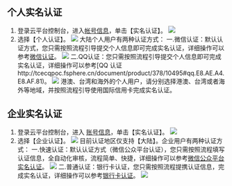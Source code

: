 ## 个人实名认证
1. 登录云平台控制台，进入[帐号信息](http://console.tce.fsphere.cn/developer)，单击【实名认证】。
![](http://imgcache.tcecqpoc.fsphere.cn/image/mc.qcloudimg.com/static/img/9f089e2ddfbbe531f28ccebd8225d05b/image.png)
2. 选择【个人认证】。
![](http://imgcache.tcecqpoc.fsphere.cn/image/mc.qcloudimg.com/static/img/0e738c363114da40bca4e2548742c091/image.png)
大陆个人用户有两种认证方式：
一.微信认证：默认认证方式，您只需按照流程引导提交个人信息即可完成实名认证，详细操作可以参考[微信认证](http://tcecqpoc.fsphere.cn/document/product/378/10495#.E5.BE.AE.E4.BF.A1.E8.AE.A4.E8.AF.81)。
![](http://imgcache.tcecqpoc.fsphere.cn/image/mc.qcloudimg.com/static/img/33a986f64eade4adcd6c9a4b1929e8db/image.png)
二.QQ认证：您只需按照流程引导提交个人信息即可完成实名认证，详细操作可以参考[QQ 认证http://tcecqpoc.fsphere.cn/document/product/378/10495#qq.E8.AE.A4.E8.AF.81)。
![](http://imgcache.tcecqpoc.fsphere.cn/image/mc.qcloudimg.com/static/img/d7d9948484c3d7c27d1eee46ec6f021a/image.png)
港澳、台湾和海外的个人用户，请分别选择港澳、台湾或者海外等地域，并按照流程引导使用国际信用卡完成实名认证。

## 企业实名认证
1. 登录云平台控制台，进入 [账号信息](http://console.tce.fsphere.cn/developer)，单击【实名认证】。
![](http://imgcache.tcecqpoc.fsphere.cn/image/mc.qcloudimg.com/static/img/9f089e2ddfbbe531f28ccebd8225d05b/image.png)
2. 选择【企业认证】。
![](http://imgcache.tcecqpoc.fsphere.cn/image/mc.qcloudimg.com/static/img/b82f599f01b86c013c12cd07c0300c18/image.png)
目前认证地区仅支持【大陆】。企业用户有两种认证方式：
一.快速认证：默认认证方式（微信公众平台认证），您只需按照流程填写认证信息，全自动化审核，流程简单、快捷，详细操作可以参考[微信公众平台实名认证](http://tcecqpoc.fsphere.cn/document/product/378/10496#.E5.BE.AE.E4.BF.A1.E5.85.AC.E4.BC.97.E5.B9.B3.E5.8F.B0.E8.AE.A4.E8.AF.81)。
![](http://imgcache.tcecqpoc.fsphere.cn/image/mc.qcloudimg.com/static/img/45cf58773e96ad2f78ebc0842f2a5fbf/image.png)
二.普通认证：银行卡认证，您只需按照流程提携认证信息，完成实名认证，详细操作可以参考[银行卡认证](http://tcecqpoc.fsphere.cn/document/product/378/10496#.E4.BC.81.E4.B8.9A.E9.93.B6.E8.A1.8C.E5.8D.A1.E8.AE.A4.E8.AF.81)。
![](http://imgcache.tcecqpoc.fsphere.cn/image/mc.qcloudimg.com/static/img/c4047152649a35850f07be4b7663c76b/image.png)
